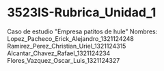 # 3523IS-Rubrica_Unidad_1
Caso de estudio "Empresa patitos de hule"
Nombres:
Lopez_Pacheco_Erick_Alejandro_1321124248
Ramirez_Perez_Christian_Uriel_1321124315
Alcantar_Chavez_Rafael_1321124234
Flores_Vazquez_Oscar_Luis_1321124327
